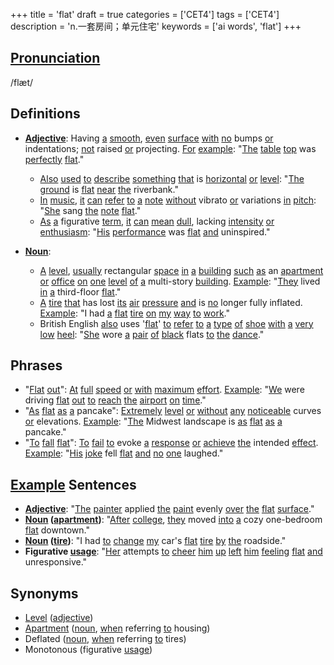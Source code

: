 +++
title = 'flat'
draft = true
categories = ['CET4']
tags = ['CET4']
description = 'n.一套房间；单元住宅'
keywords = ['ai words', 'flat']
+++

## [Pronunciation](/en/post/pronunciation/)
/flæt/

## Definitions
- **[Adjective](/en/post/adjective/)**: Having [a](/en/post/a/) [smooth](/en/post/smooth/), [even](/en/post/even/) [surface](/en/post/surface/) [with](/en/post/with/) [no](/en/post/no/) bumps [or](/en/post/or/) indentations; [not](/en/post/not/) raised [or](/en/post/or/) projecting. [For](/en/post/for/) [example](/en/post/example/): "[The](/en/post/the/) [table](/en/post/table/) [top](/en/post/top/) was [perfectly](/en/post/perfectly/) [flat](/en/post/flat/)."
  - [Also](/en/post/also/) [used](/en/post/used/) [to](/en/post/to/) [describe](/en/post/describe/) [something](/en/post/something/) [that](/en/post/that/) is [horizontal](/en/post/horizontal/) [or](/en/post/or/) [level](/en/post/level/): "[The](/en/post/the/) [ground](/en/post/ground/) is [flat](/en/post/flat/) [near](/en/post/near/) [the](/en/post/the/) riverbank."
  - [In](/en/post/in/) [music](/en/post/music/), [it](/en/post/it/) [can](/en/post/can/) [refer](/en/post/refer/) [to](/en/post/to/) [a](/en/post/a/) [note](/en/post/note/) [without](/en/post/without/) vibrato [or](/en/post/or/) variations [in](/en/post/in/) [pitch](/en/post/pitch/): "[She](/en/post/she/) sang [the](/en/post/the/) [note](/en/post/note/) [flat](/en/post/flat/)."
  - [As](/en/post/as/) [a](/en/post/a/) figurative [term](/en/post/term/), [it](/en/post/it/) [can](/en/post/can/) [mean](/en/post/mean/) [dull](/en/post/dull/), lacking [intensity](/en/post/intensity/) [or](/en/post/or/) [enthusiasm](/en/post/enthusiasm/): "[His](/en/post/his/) [performance](/en/post/performance/) was [flat](/en/post/flat/) [and](/en/post/and/) uninspired."
  
- **[Noun](/en/post/noun/)**: 
  - [A](/en/post/a/) [level](/en/post/level/), [usually](/en/post/usually/) rectangular [space](/en/post/space/) [in](/en/post/in/) [a](/en/post/a/) [building](/en/post/building/) [such](/en/post/such/) [as](/en/post/as/) an [apartment](/en/post/apartment/) [or](/en/post/or/) [office](/en/post/office/) [on](/en/post/on/) [one](/en/post/one/) [level](/en/post/level/) [of](/en/post/of/) [a](/en/post/a/) multi-story [building](/en/post/building/). [Example](/en/post/example/): "[They](/en/post/they/) lived [in](/en/post/in/) [a](/en/post/a/) third-floor [flat](/en/post/flat/)."
  - [A](/en/post/a/) [tire](/en/post/tire/) [that](/en/post/that/) has lost [its](/en/post/its/) [air](/en/post/air/) [pressure](/en/post/pressure/) [and](/en/post/and/) is [no](/en/post/no/) longer fully inflated. [Example](/en/post/example/): "I had [a](/en/post/a/) [flat](/en/post/flat/) [tire](/en/post/tire/) [on](/en/post/on/) [my](/en/post/my/) [way](/en/post/way/) [to](/en/post/to/) [work](/en/post/work/)."
  - British English [also](/en/post/also/) uses '[flat](/en/post/flat/)' [to](/en/post/to/) [refer](/en/post/refer/) [to](/en/post/to/) [a](/en/post/a/) [type](/en/post/type/) [of](/en/post/of/) [shoe](/en/post/shoe/) [with](/en/post/with/) [a](/en/post/a/) [very](/en/post/very/) [low](/en/post/low/) [heel](/en/post/heel/): "[She](/en/post/she/) wore [a](/en/post/a/) [pair](/en/post/pair/) [of](/en/post/of/) [black](/en/post/black/) flats [to](/en/post/to/) [the](/en/post/the/) [dance](/en/post/dance/)."

## Phrases
- "[Flat](/en/post/flat/) [out](/en/post/out/)": [At](/en/post/at/) [full](/en/post/full/) [speed](/en/post/speed/) [or](/en/post/or/) [with](/en/post/with/) [maximum](/en/post/maximum/) [effort](/en/post/effort/). [Example](/en/post/example/): "[We](/en/post/we/) were driving [flat](/en/post/flat/) [out](/en/post/out/) [to](/en/post/to/) [reach](/en/post/reach/) [the](/en/post/the/) [airport](/en/post/airport/) [on](/en/post/on/) [time](/en/post/time/)."
- "[As](/en/post/as/) [flat](/en/post/flat/) [as](/en/post/as/) [a](/en/post/a/) pancake": [Extremely](/en/post/extremely/) [level](/en/post/level/) [or](/en/post/or/) [without](/en/post/without/) [any](/en/post/any/) [noticeable](/en/post/noticeable/) curves [or](/en/post/or/) elevations. [Example](/en/post/example/): "[The](/en/post/the/) Midwest landscape is [as](/en/post/as/) [flat](/en/post/flat/) [as](/en/post/as/) [a](/en/post/a/) pancake."
- "[To](/en/post/to/) [fall](/en/post/fall/) [flat](/en/post/flat/)": [To](/en/post/to/) [fail](/en/post/fail/) [to](/en/post/to/) evoke [a](/en/post/a/) [response](/en/post/response/) [or](/en/post/or/) [achieve](/en/post/achieve/) [the](/en/post/the/) intended [effect](/en/post/effect/). [Example](/en/post/example/): "[His](/en/post/his/) [joke](/en/post/joke/) fell [flat](/en/post/flat/) [and](/en/post/and/) [no](/en/post/no/) [one](/en/post/one/) laughed."

## [Example](/en/post/example/) Sentences
- **[Adjective](/en/post/adjective/)**: "[The](/en/post/the/) [painter](/en/post/painter/) applied [the](/en/post/the/) [paint](/en/post/paint/) evenly [over](/en/post/over/) [the](/en/post/the/) [flat](/en/post/flat/) [surface](/en/post/surface/)."
- **[Noun](/en/post/noun/) ([apartment](/en/post/apartment/))**: "[After](/en/post/after/) [college](/en/post/college/), [they](/en/post/they/) moved [into](/en/post/into/) [a](/en/post/a/) cozy one-bedroom [flat](/en/post/flat/) downtown."
- **[Noun](/en/post/noun/) ([tire](/en/post/tire/))**: "I had [to](/en/post/to/) [change](/en/post/change/) [my](/en/post/my/) car's [flat](/en/post/flat/) [tire](/en/post/tire/) [by](/en/post/by/) [the](/en/post/the/) roadside."
- **Figurative [usage](/en/post/usage/)**: "[Her](/en/post/her/) attempts [to](/en/post/to/) [cheer](/en/post/cheer/) [him](/en/post/him/) [up](/en/post/up/) [left](/en/post/left/) [him](/en/post/him/) [feeling](/en/post/feeling/) [flat](/en/post/flat/) [and](/en/post/and/) unresponsive."

## Synonyms
- [Level](/en/post/level/) ([adjective](/en/post/adjective/))
- [Apartment](/en/post/apartment/) ([noun](/en/post/noun/), [when](/en/post/when/) referring [to](/en/post/to/) housing)
- Deflated ([noun](/en/post/noun/), [when](/en/post/when/) referring [to](/en/post/to/) tires)
- Monotonous (figurative [usage](/en/post/usage/))
